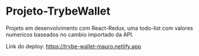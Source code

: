 
# Projeto-TrybeWallet

Projeto em desenvolvimento com React-Redux, uma todo-list com valores numericos baseados no cambio importado da API.

Link do deploy: https://trybe-wallet-mauro.netlify.app
